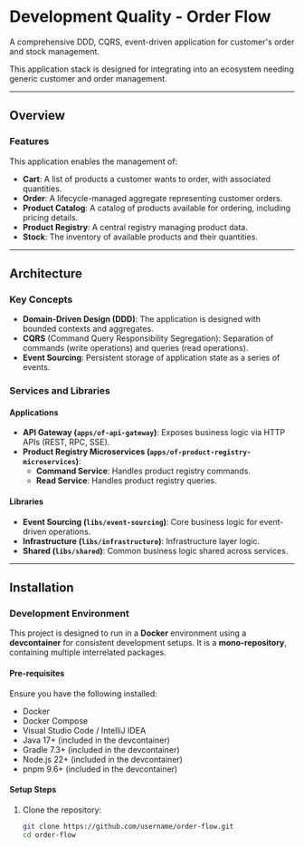# Development Quality - Order Flow

A comprehensive DDD, CQRS, event-driven application for customer's order and stock management.

This application stack is designed for integrating into an ecosystem needing generic customer and order management.

---

## **Overview**

### **Features**

This application enables the management of:
- **Cart**: A list of products a customer wants to order, with associated quantities.
- **Order**: A lifecycle-managed aggregate representing customer orders.
- **Product Catalog**: A catalog of products available for ordering, including pricing details.
- **Product Registry**: A central registry managing product data.
- **Stock**: The inventory of available products and their quantities.

---

## **Architecture**

### **Key Concepts**

- **Domain-Driven Design (DDD)**: The application is designed with bounded contexts and aggregates.
- **CQRS** (Command Query Responsibility Segregation): Separation of commands (write operations) and queries (read operations).
- **Event Sourcing**: Persistent storage of application state as a series of events.

### **Services and Libraries**

#### **Applications**
- **API Gateway (`apps/of-api-gateway`)**: Exposes business logic via HTTP APIs (REST, RPC, SSE).
- **Product Registry Microservices (`apps/of-product-registry-microservices`)**:
  - **Command Service**: Handles product registry commands.
  - **Read Service**: Handles product registry queries.

#### **Libraries**
- **Event Sourcing (`libs/event-sourcing`)**: Core business logic for event-driven operations.
- **Infrastructure (`libs/infrastructure`)**: Infrastructure layer logic.
- **Shared (`libs/shared`)**: Common business logic shared across services.

---

## **Installation**

### **Development Environment**

This project is designed to run in a **Docker** environment using a **devcontainer** for consistent development setups. It is a **mono-repository**, containing multiple interrelated packages.

#### **Pre-requisites**

Ensure you have the following installed:
- Docker
- Docker Compose
- Visual Studio Code / IntelliJ IDEA
- Java 17+ (included in the devcontainer)
- Gradle 7.3+ (included in the devcontainer)
- Node.js 22+ (included in the devcontainer)
- pnpm 9.6+ (included in the devcontainer)

#### **Setup Steps**

1. Clone the repository:
   ```bash
   git clone https://github.com/username/order-flow.git
   cd order-flow
